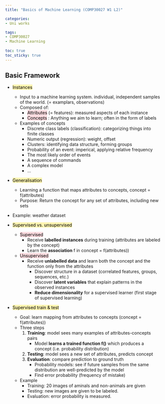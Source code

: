 ```yaml
---
title: "Basics of Machine Learning (COMP30027 W1 L2)"

categories: 
- Uni works

tags:
- COMP30027
- Machine Learning
  
toc: true
toc_sticky: true
---
```


## Basic Framework

- <mark style='background-color: #fff5b1'> Instances</mark>
  - Input to a machine learning system. individual, independent samples of the world. (= examplars, observations)
  - Composed of:
    - <mark style='background-color: #ffdce0'> Attributes</mark> (= features): measured aspects of each instance
    - <mark style='background-color: #ffdce0'> Concepts</mark> : Anything we aim to learn; often in the form of labels
  - Examples of concepts
    - Discrete class labels (classification): categorizing things into finite classes
    - Numeric output (regression): weight, offset
    - Clusters: identifying data structure, forming groups
    - Probability of an event: imperical, applying relative frequency
    - The most likely order of events
    - A sequence of commands
    - A complex model
    - ...

- <mark style='background-color: #fff5b1'> Generalisation</mark>
  - Learning a function that maps attributes to concepts, concept = f(attributes)
  - Purpose: Return the concept for any set of attributes, including new sets
  
- Example: weather dataset

- <mark style='background-color: #fff5b1'> Supervised vs. unsupervised</mark>
  - <mark style='background-color: #ffdce0'>Supervised</mark>
    - Receive **labelled instances** during training (attributes are labeled by the concept)
    - Learn the **association** f in concept = f(attributes))
  - <mark style='background-color: #ffdce0'> Unsupervised</mark>
    - Receive **unlabelled data** and learn both the concept and the function only from the attributes
      - Discover structure in a dataset (correlated features, groups, sequences, etc.)
      - Discover **latent variables** that explain patterns in the observed instances
      - **Reduce dimensionality** for a supervised learner (first stage of supervised learning)

- <mark style='background-color: #fff5b1'>Supervised train & test</mark>
  - Goal: learn mapping from attributes to concepts (concept = f(attributes))
  - Three steps
    1. **Training**: model sees many examples of attributes-concepts pairs
         - Model **learns a trained function f()** which produces a concept (i.e. probability distribution)
    2. **Testing**: model sees a new set of attributes, predicts concept
    3. **Evaluation**: compare prediction to ground truth
        - Probability models: see if future samples from the same distribution are well-predicted by the model
        - Find error probability (frequency of mistake)
   - Example
     - Training: 20 images of aminals and non-animals are given
     - Testing: new images are given to be labeled.
     - Evaluation: error probability is measured.